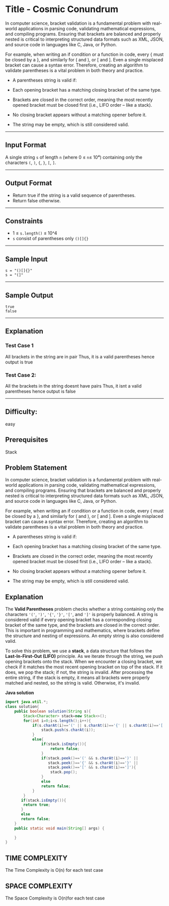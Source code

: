 # Title - Cosmic Conundrum

In computer science, bracket validation is a fundamental problem with real-world applications in parsing code, validating mathematical expressions, and compiling programs. Ensuring that brackets are balanced and properly nested is critical to interpreting structured data formats such as XML, JSON, and source code in languages like C, Java, or Python.

For example, when writing an if condition or a function in code, every { must be closed by a }, and similarly for ( and ), or [ and ]. Even a single misplaced bracket can cause a syntax error. Therefore, creating an algorithm to validate parentheses is a vital problem in both theory and practice.

- A parentheses string is valid if:

- Each opening bracket has a matching closing bracket of the same type.
- Brackets are closed in the correct order, meaning the most recently  opened bracket must be closed first (i.e., LIFO order – like a stack).

- No closing bracket appears without a matching opener before it.

- The string may be empty, which is still considered valid.

---

## Input Format

A single string `s` of length `n` (where 0 ≤ `n`≤ 10⁴) containing only the characters `(`, `)`, `{`, `}`, `[`, `]`.

---

## Output Format

- Return true if the string is a valid sequence of parentheses.
- Return false otherwise.

---

## Constraints

- 1 ≤ `s.length()` ≤ 10^4
- `s` consist of parentheses only `()[]{}`

---

## Sample Input

```
s = "()[]{}"
s = "(]"
```

---

## Sample Output

```
true
false
```

---

## Explanation

### Test Case 1

All brackets in the string are in pair
Thus, it is a valid parentheses hence output is true
### Test Case 2:

All the brackets in the string doesnt have pairs
Thus, it isnt a valid parentheses hence output is false

---

## Difficulty:

easy

## Prerequisites

Stack

## Problem Statement

In computer science, bracket validation is a fundamental problem with real-world applications in parsing code, validating mathematical expressions, and compiling programs. Ensuring that brackets are balanced and properly nested is critical to interpreting structured data formats such as XML, JSON, and source code in languages like C, Java, or Python.

For example, when writing an if condition or a function in code, every { must be closed by a }, and similarly for ( and ), or [ and ]. Even a single misplaced bracket can cause a syntax error. Therefore, creating an algorithm to validate parentheses is a vital problem in both theory and practice.

- A parentheses string is valid if:

- Each opening bracket has a matching closing bracket of the same type.
- Brackets are closed in the correct order, meaning the most recently  opened bracket must be closed first (i.e., LIFO order – like a stack).

- No closing bracket appears without a matching opener before it.

- The string may be empty, which is still considered valid.
## Explanation

The **Valid Parentheses** problem checks whether a string containing only the characters `'('`, `')'`, `'{'`, `'}'`, `'['`, and `']'` is properly balanced. A string is considered valid if every opening bracket has a corresponding closing bracket of the same type, and the brackets are closed in the correct order. This is important in programming and mathematics, where brackets define the structure and nesting of expressions. An empty string is also considered valid.

To solve this problem, we use a **stack**, a data structure that follows the **Last-In-First-Out (LIFO)** principle. As we iterate through the string, we push opening brackets onto the stack. When we encounter a closing bracket, we check if it matches the most recent opening bracket on top of the stack. If it does, we pop the stack; if not, the string is invalid. After processing the entire string, if the stack is empty, it means all brackets were properly matched and nested, so the string is valid. Otherwise, it's invalid.

**Java solution**

```java
import java.util.*;
class solution{
    public boolean solution(String s){
        Stack<Character> stack=new Stack<>();
        for(int i=0;i<s.length();i++){
            if(s.charAt(i)=='(' || s.charAt(i)=='{' || s.charAt(i)=='['){
                stack.push(s.charAt(i));
            }
            else{
                if(stack.isEmpty()){
                    return false;
                }
                if(stack.peek()=='(' && s.charAt(i)==')' ||
                   stack.peek()=='{' && s.charAt(i)=='}' ||
                   stack.peek()=='[' && s.charAt(i)==']'){
                    stack.pop();
                }
                else
                return false;
            }
        }
       if(stack.isEmpty()){
        return true;
       }
       else 
       return false;
    }
    public static void main(String[] args) {
        
    }
}
```

## TIME COMPLEXITY

The Time Complexity is O(n) for each test case

## SPACE COMPLEXITY

The Space Complexity is O(n)for each test case